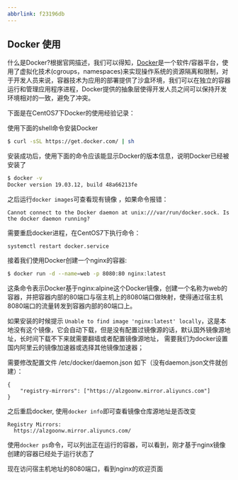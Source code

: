 ```yaml
---
abbrlink: f23196db
---
```

## Docker 使用

什么是Docker?根据官网描述，我们可以得知，[Docker](https://link.zhihu.com/?target=https%3A//www.docker.com/what-docker)是一个软件/容器平台，使用了虚拟化技术(cgroups，namespaces)来实现操作系统的资源隔离和限制，对于开发人员来说，容器技术为应用的部署提供了沙盒环境，我们可以在独立的容器运行和管理应用程序进程，Docker提供的抽象层使得开发人员之间可以保持开发环境相对的一致，避免了冲突。

下面是在CentOS7下Docker的使用经验记录：

使用下面的shell命令安装Docker

```bash
$ curl -sSL https://get.docker.com/ | sh
```

安装成功后，使用下面的命令应该能显示Docker的版本信息，说明Docker已经被安装了

```bash
$ docker -v
Docker version 19.03.12, build 48a66213fe
```

之后运行`docker images`可查看现有镜像 ，如果命令报错：  

`Cannot connect to the Docker daemon at unix:///var/run/docker.sock. Is the docker daemon running? `

需要重启docker进程，在CentOS7下执行命令：

```
systemctl restart docker.service
```

接着我们使用Docker创建一个nginx的容器:

```bash
$ docker run -d --name=web -p 8080:80 nginx:latest
```

这条命令表示Docker基于nginx:alpine这个Docker镜像，创建一个名称为web的容器，并把容器内部的80端口与宿主机上的8080端口做映射，使得通过宿主机8080端口的流量转发到容器内部的80端口上。

如果安装的时候提示 `Unable to find image 'nginx:latest' locally`，这是本地没有这个镜像，它会自动下载，但是没有配置过镜像源的话，默认国外镜像源地址，长时间下载不下来就需要翻墙或者配置镜像源地址， 需要我们为docker设置国内阿里云的镜像加速器或选择其他镜像加速器；

 需要修改配置文件  /etc/docker/daemon.json  如下（没有daemon.json文件就创建）：

```shell
{ 
	"registry-mirrors": ["https://alzgoonw.mirror.aliyuncs.com"] 
}
```

之后重启docker, 使用`docker info`即可查看镜像仓库源地址是否改变 

```
Registry Mirrors:
  https://alzgoonw.mirror.aliyuncs.com/  
```

使用`docker ps`命令，可以列出正在运行的容器，可以看到，刚才基于nginx镜像创建的容器已经处于运行状态了

现在访问宿主机地址的8080端口，看到nginx的欢迎页面

